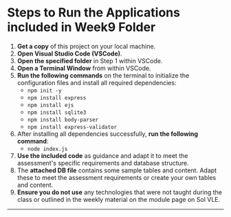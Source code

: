 # Steps to Run the Applications included in Week9 Folder

1. **Get a copy** of this project on your local machine.
2. **Open Visual Studio Code (VSCode)**.
3. **Open the specified folder** in Step 1 within VSCode.
4. **Open a Terminal Window** from within VSCode.
5. **Run the following commands** on the terminal to initialize the configuration files and install all required dependencies:
   - `npm init -y`
   - `npm install express`
   - `npm install ejs`
   - `npm install sqlite3`
   - `npm install body-parser`
   - `npm install express-validator`
6. After installing all dependencies successfully, **run the following command**:
   - `node index.js`
7. **Use the included code** as guidance and adapt it to meet the assessment's specific requirements and database structure.
8. The **attached DB file** contains some sample tables and content. Adapt these to meet the assessment requirements or create your own tables and content.
9. **Ensure you do not use** any technologies that were not taught during the class or outlined in the weekly material on the module page on Sol VLE.

---
